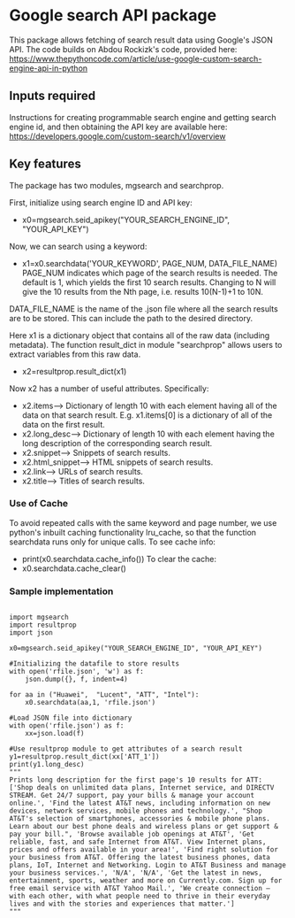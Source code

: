 # Google search API package

This package allows fetching of search result data using Google's JSON API. The code builds on Abdou Rockizk's code, provided here:
https://www.thepythoncode.com/article/use-google-custom-search-engine-api-in-python


## Inputs required

Instructions for creating programmable search engine and getting search engine id, and then obtaining the API key are available here:
https://developers.google.com/custom-search/v1/overview

## Key features

The package has two modules, mgsearch and searchprop.

First, initialize using search engine ID and API key:  
* x0=mgsearch.seid_apikey("YOUR_SEARCH_ENGINE_ID", "YOUR_API_KEY")

Now, we can search using a keyword:
* x1=x0.searchdata('YOUR_KEYWORD', PAGE_NUM, DATA_FILE_NAME)  
PAGE_NUM indicates which page of the search results is needed. The default is 1, which yields the first 10 search results. Changing to N will give the 10 results from the Nth page, i.e. results 10(N-1)+1 to 10N. 

DATA_FILE_NAME is the name of the .json file where all the search results are to be stored. This can include the path to the desired directory.

Here x1 is a dictionary object that contains all of the raw data (including metadata). The function result_dict in module "searchprop" allows users to extract variables from this raw data.
* x2=resultprop.result_dict(x1)

Now x2 has a number of useful attributes. Specifically:
* x2.items--> Dictionary of length 10 with each element having all of the data on that search result. E.g. x1.items[0] is a dictionary of all of the data on the first result.
* x2.long_desc--> Dictionary of length 10 with each element having the long description of the corresponding search result.
* x2.snippet--> Snippets of search results.
* x2.html_snippet--> HTML snippets of search results.
* x2.link--> URLs of search results.
* x2.title--> Titles of search results.

### Use of Cache

To avoid repeated calls with the same keyword and page number, we use python's inbuilt caching functionality lru_cache, so that the function searchdata runs only for unique calls. To see cache info:  
* print(x0.searchdata.cache_info()) 
To clear the cache:  
* x0.searchdata.cache_clear()

### Sample implementation
<pre><code>
import mgsearch  
import resultprop  
import json  

x0=mgsearch.seid_apikey("YOUR_SEARCH_ENGINE_ID", "YOUR_API_KEY")  

#Initializing the datafile to store results  
with open('rfile.json', 'w') as f:  
    json.dump({}, f, indent=4)  

for aa in ("Huawei",  "Lucent", "ATT", "Intel"):  
    x0.searchdata(aa,1, 'rfile.json')  
     
#Load JSON file into dictionary  
with open('rfile.json') as f:  
    xx=json.load(f)  

#Use resultprop module to get attributes of a search result  
y1=resultprop.result_dict(xx['ATT_1'])  
print(y1.long_desc)  
"""  
Prints long description for the first page's 10 results for ATT:  
['Shop deals on unlimited data plans, Internet service, and DIRECTV STREAM. Get 24/7 support, pay your bills & manage your account online.', 'Find the latest AT&T news, including information on new devices, network services, mobile phones and technology.', "Shop AT&T's selection of smartphones, accessories & mobile phone plans. Learn about our best phone deals and wireless plans or get support & pay your bill.", 'Browse available job openings at AT&T', 'Get reliable, fast, and safe Internet from AT&T. View Internet plans, prices and offers available in your area!', 'Find right solution for your business from AT&T. Offering the latest business phones, data plans, IoT, Internet and Networking. Login to AT&T Business and manage your business services.', 'N/A', 'N/A', 'Get the latest in news, entertainment, sports, weather and more on Currently.com. Sign up for free email service with AT&T Yahoo Mail.', 'We create connection – with each other, with what people need to thrive in their everyday lives and with the stories and experiences that matter.']  
"""
</code></pre>
